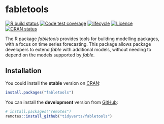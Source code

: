 
<!-- README.md is generated from README.Rmd. Please edit that file -->

# fabletools

<!-- badges: start -->

[![R build
status](https://github.com/tidyverts/fabletools/actions/workflows/R-CMD-check.yaml/badge.svg)](https://github.com/tidyverts/fabletools/actions/workflows/R-CMD-check.yaml)
[![Code test
coverage](https://codecov.io/gh/tidyverts/fabletools/branch/master/graph/badge.svg)](https://app.codecov.io/gh/tidyverts/fabletools?branch=master)
[![lifecycle](https://img.shields.io/badge/lifecycle-experimental-orange.svg)](https://lifecycle.r-lib.org/articles/stages.html)
[![Licence](https://img.shields.io/badge/licence-GPL--3-blue.svg)](https://www.gnu.org/licenses/gpl-3.0.en.html)
[![CRAN
status](https://www.r-pkg.org/badges/version/fabletools)](https://CRAN.R-project.org/package=fabletools)
<!-- badges: end -->

The R package *fabletools* provides tools for building modelling
packages, with a focus on time series forecasting. This package allows
package developers to extend *fable* with additional models, without
needing to depend on the models supported by *fable*.

## Installation

You could install the **stable** version on
[CRAN](https://cran.r-project.org/package=fabletools):

``` r
install.packages("fabletools")
```

You can install the **development** version from
[GitHub](https://github.com/tidyverts/fabletools):

``` r
# install.packages("remotes")
remotes::install_github("tidyverts/fabletools")
```
